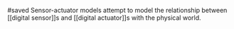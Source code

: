 #saved
Sensor-actuator models attempt to model the relationship between [[digital sensor]]s and [[digital actuator]]s with the physical world.